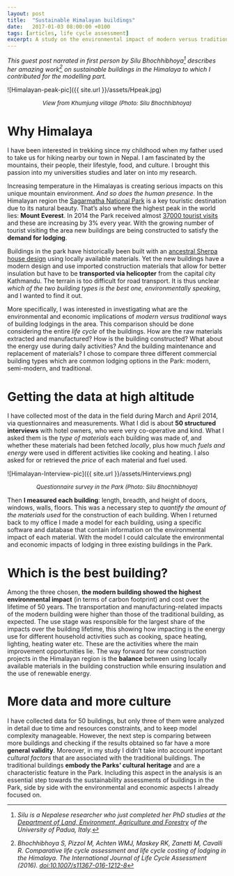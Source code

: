 ```yaml
---
layout: post
title:  "Sustainable Himalayan buildings"
date:   2017-01-03 08:00:00 +0100
tags: [articles, life cycle assessment]
excerpt: A study on the environmental impact of modern versus traditional construction methods
---
```


_This guest post narrated in first person by Silu Bhochhibhoya[^1] describes her amazing work[^2] on sustainable buildings in the Himalaya to which I contributed for the modelling part._

![Himalayan-peak-pic]({{ site.url }}/assets/Hpeak.jpg)
<center><i><font size="2">View from Khumjung village (Photo: Silu Bhochhibhoya)</font></i></center>

# Why Himalaya

I have been interested in trekking since my childhood when my father used to take us for hiking nearby our town in Nepal. I am fascinated by the mountains, their people, their lifestyle, food, and culture. I brought this passion into my universities studies and later on into my research.

Increasing temperature in the Himalayas is creating serious impacts on this unique mountain environment. _And so does the human presence._ In the Himalayan region the [Sagarmatha National Park](http://whc.unesco.org/en/list/120) is a key touristic destination due to its natural beauty. That’s also where the highest peak in the world lies: **Mount Everest**. In 2014 the Park received almost [37000 tourist visits](http://www.nepalmountainnews.com/cms/archives/79654) and these are increasing by 3% every year. With the growing number of tourist visiting the area new buildings are being constructed to satisfy the **demand for lodging**.

Buildings in the park have historically been built with an [ancestral Sherpa house design](http://unesdoc.unesco.org/images/0002/000299/029926eo.pdf) using locally available materials. Yet the new buildings have a modern design and use imported construction materials that allow for better insulation but have to be **transported via helicopter** from the capital city Kathmandu. The terrain is too difficult for road transport. It is thus unclear _which of the two building types is the best one, environmentally speaking_, and I wanted to find it out.

More specifically, I was interested in investigating what are the environmental and economic implications of _modern versus traditional_ ways of building lodgings in the area. This comparison should be done considering the entire _life cycle_ of the buildings. How are the raw materials extracted and manufactured? How is the building constructed? What about the energy use during daily activities? And the building maintenance and replacement of materials? I chose to compare three different commercial building types which are common lodging options in the Park: modern, semi-modern, and traditional.

# Getting the data at high altitude

I have collected most of the data in the field during March and April 2014, via questionnaires and measurements. What I did is about **50 structured interviews** with hotel owners, who were very co-operative and kind. What I asked them is the _type of materials_ each building was made of, and whether these materials had been fetched _locally_, plus how much _fuels and energy_ were used in different activities like cooking and heating. I also asked for or retrieved the _price_ of each material and fuel used.

![Himalayan-Interview-pic]({{ site.url }}/assets/Hinterviews.png)
<center><i><font size="2">Questionnaire survey in the Park (Photo: Silu Bhochhibhoya)</font></i></center>


Then **I measured each building**: length, breadth, and height of doors, windows, walls, floors. This was a necessary step to _quantify the amount of the materials used_ for the construction of each building.  When I returned back to my office I made a model for each building, using a specific software and database that contain information on the environmental impact of each material. With the model I could calculate the environmental and economic impacts of lodging in three existing buildings in the Park.

# Which is the best building?

Among the three chosen, **the modern building showed the highest environmental impact** (in terms of carbon footprint) and cost over the lifetime of 50 years. The transportation and manufacturing-related impacts of the modern building were higher than those of the traditional building, as expected. The use stage was responsible for the largest share of the impacts over the building lifetime, this showing how impacting is the energy use for different household activities such as cooking, space heating, lighting, heating water etc. These are the activities where the main improvement opportunities lie. The way forward for new construction projects in the Himalayan region is the **balance** between using locally available materials in the building construction while ensuring insulation and the use of renewable energy.

# More data and more culture

I have collected data for 50 buildings, but only three of them were analyzed in detail due to time and resources constraints, and to keep model complexity manageable. However, the next step is comparing between more buildings and checking if the results obtained so far have a more **general validity**. Moreover, in my study I didn’t take into account important _cultural factors_ that are associated with the traditional buildings. The traditional buildings **embody the Parks’ cultural heritage** and are a characteristic feature in the Park. Including this aspect in the analysis is an essential step towards the sustainability assessments of buildings in the Park, side by side with the environmental and economic aspects I already focused on.


[^1]: _Silu is a Nepalese researcher who just completed her PhD studies at the [Department of Land, Environment, Agriculture and Forestry](http://www.unipd.it/international-highlights/node/82) of the University of Padua, Italy._
[^2]: _Bhochhibhoya S, Pizzol M, Achten WMJ, Maskey RK, Zanetti M, Cavalli R. Comparative life cycle assessment and life cycle costing of lodging in the Himalaya. The International Journal of Life Cycle Assessment (2016). [doi:10.1007/s11367-016-1212-8](http://link.springer.com/article/10.1007/s11367-016-1212-8)_
